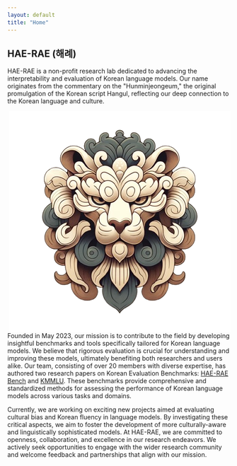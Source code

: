 ```yaml
---
layout: default
title: "Home"
---
```


## HAE-RAE (해례) 

HAE-RAE is a non-profit research lab dedicated to advancing the interpretability and evaluation of Korean language models. 
Our name originates from the commentary on the "Hunminjeongeum," the original promulgation of the Korean script Hangul, reflecting our deep connection to the Korean language and culture.

<img align="right" src="/assets/logo.png">

Founded in May 2023, our mission is to contribute to the field by developing insightful benchmarks and tools specifically tailored for Korean language models. 
We believe that rigorous evaluation is crucial for understanding and improving these models, ultimately benefiting both researchers and users alike.
Our team, consisting of over 20 members with diverse expertise, has authored two research papers on Korean Evaluation Benchmarks: [HAE-RAE Bench](https://arxiv.org/abs/2309.02706) and [KMMLU](https://arxiv.org/abs/2402.11548). These benchmarks provide comprehensive and standardized methods for assessing the performance of Korean language models across various tasks and domains.

Currently, we are working on exciting new projects aimed at evaluating cultural bias and Korean fluency in language models. By investigating these critical aspects, we aim to foster the development of more culturally-aware and linguistically sophisticated models.
At HAE-RAE, we are committed to openness, collaboration, and excellence in our research endeavors. We actively seek opportunities to engage with the wider research community and welcome feedback and partnerships that align with our mission.

